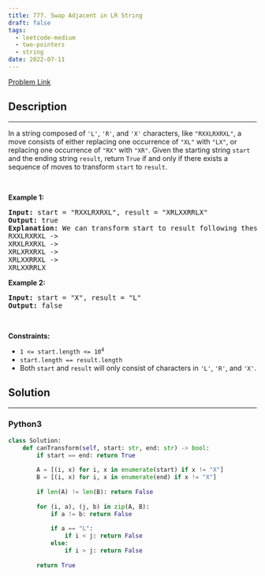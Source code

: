 ```yaml
---
title: 777. Swap Adjacent in LR String
draft: false
tags: 
  - leetcode-medium
  - two-pointers
  - string
date: 2022-07-11
---
```


[Problem Link](https://leetcode.com/problems/swap-adjacent-in-lr-string/)

## Description

---
<p>In a string composed of <code>&#39;L&#39;</code>, <code>&#39;R&#39;</code>, and <code>&#39;X&#39;</code> characters, like <code>&quot;RXXLRXRXL&quot;</code>, a move consists of either replacing one occurrence of <code>&quot;XL&quot;</code> with <code>&quot;LX&quot;</code>, or replacing one occurrence of <code>&quot;RX&quot;</code> with <code>&quot;XR&quot;</code>. Given the starting string <code>start</code> and the ending string <code>result</code>, return <code>True</code> if and only if there exists a sequence of moves to transform <code>start</code> to <code>result</code>.</p>

<p>&nbsp;</p>
<p><strong class="example">Example 1:</strong></p>

<pre>
<strong>Input:</strong> start = &quot;RXXLRXRXL&quot;, result = &quot;XRLXXRRLX&quot;
<strong>Output:</strong> true
<strong>Explanation:</strong> We can transform start to result following these steps:
RXXLRXRXL -&gt;
XRXLRXRXL -&gt;
XRLXRXRXL -&gt;
XRLXXRRXL -&gt;
XRLXXRRLX
</pre>

<p><strong class="example">Example 2:</strong></p>

<pre>
<strong>Input:</strong> start = &quot;X&quot;, result = &quot;L&quot;
<strong>Output:</strong> false
</pre>

<p>&nbsp;</p>
<p><strong>Constraints:</strong></p>

<ul>
	<li><code>1 &lt;= start.length&nbsp;&lt;= 10<sup>4</sup></code></li>
	<li><code>start.length == result.length</code></li>
	<li>Both <code>start</code> and <code>result</code> will only consist of characters in <code>&#39;L&#39;</code>, <code>&#39;R&#39;</code>, and&nbsp;<code>&#39;X&#39;</code>.</li>
</ul>


## Solution

---
### Python3
``` py title='swap-adjacent-in-lr-string'
class Solution:
    def canTransform(self, start: str, end: str) -> bool:
        if start == end: return True
        
        A = [(i, x) for i, x in enumerate(start) if x != "X"]
        B = [(i, x) for i, x in enumerate(end) if x != "X"]
        
        if len(A) != len(B): return False
        
        for (i, a), (j, b) in zip(A, B):
            if a != b: return False
            
            if a == "L":
                if i < j: return False
            else:
                if i > j: return False
        
        return True
```

